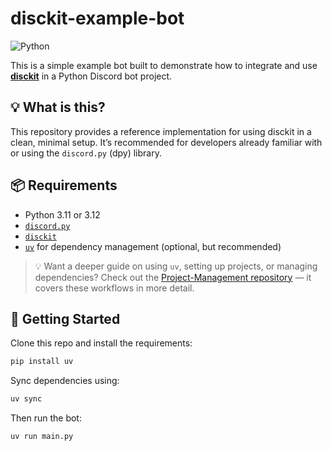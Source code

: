 # disckit-example-bot

![Python](https://img.shields.io/badge/Python-3.11%20%7C%203.12%20%7C%203.13-blue)

This is a simple example bot built to demonstrate how to integrate and use **[disckit](https://pypi.org/project/disckit/)** in a Python Discord bot project.

## 💡 What is this?

This repository provides a reference implementation for using disckit in a clean, minimal setup. It’s recommended for developers already familiar with or using the `discord.py` (dpy) library.

## 📦 Requirements

* Python 3.11 or 3.12
* [`discord.py`](https://pypi.org/project/discord.py/)
* [`disckit`](https://pypi.org/project/disckit/)
* [`uv`](https://pypi.org/project/uv/) for dependency management (optional, but recommended)

> 💡 Want a deeper guide on using `uv`, setting up projects, or managing dependencies?
> Check out the [Project-Management repository](https://github.com/disutils/Project-Management) — it covers these workflows in more detail.

## 🚀 Getting Started

Clone this repo and install the requirements:

```bash
pip install uv
```

Sync dependencies using:

```bash
uv sync
```

Then run the bot:

```bash
uv run main.py
```
